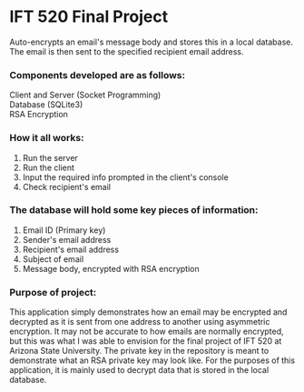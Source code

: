 # IFT 520 Final Project
Auto-encrypts an email's message body and stores this in a local database. The email is then sent to the specified recipient email address.

### Components developed are as follows: <br/>
Client and Server (Socket Programming) <br/>
Database (SQLite3) <br/>
RSA Encryption <br/>

### How it all works:
1) Run the server <br/>
2) Run the client
3) Input the required info prompted in the client's console
4) Check recipient's email

### The database will hold some key pieces of information:
1) Email ID (Primary key)
2) Sender's email address
3) Recipient's email address
4) Subject of email
5) Message body, encrypted with RSA encryption


### Purpose of project:
This application simply demonstrates how an email may be encrypted and decrypted as it is sent from one address to another using asymmetric encryption.
It may not be accurate to how emails are normally encrypted, but this was what I was able to envision for the final project of IFT 520 at Arizona State University.
The private key in the repository is meant to demonstrate what an RSA private key may look like. For the purposes of this application, it is mainly used to decrypt
data that is stored in the local database.
